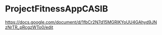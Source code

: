 # ProjectFitnessAppCASIB

https://docs.google.com/document/d/1fbCr2N7d15MGRlKYoUU4GAhyd9JNzNrTR_pRcgzWTo0/edit
